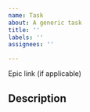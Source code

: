 ```yaml
---
name: Task
about: A generic task
title: ''
labels: ''
assignees: ''

---
```


Epic link (if applicable)

## Description
